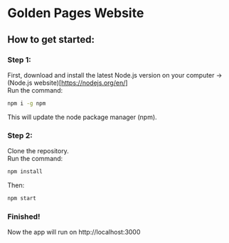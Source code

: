 # Golden Pages Website

## How to get started:

### Step 1:
First, download and install the latest Node.js version on your computer -> (Node.js website)[https://nodejs.org/en/]  
Run the command:
```bash
npm i -g npm
```
This will update the node package manager (npm).

### Step 2:
Clone the repository.  
Run the command:
```bash
npm install
```
Then:
```bash
npm start
```

### Finished!
Now the app will run on http://localhost:3000
